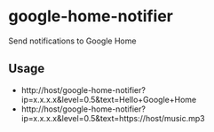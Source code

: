 # google-home-notifier

Send notifications to Google Home

## Usage

- http://host/google-home-notifier?ip=x.x.x.x&level=0.5&text=Hello+Google+Home
- http://host/google-home-notifier?ip=x.x.x.x&level=0.5&text=https://host/music.mp3